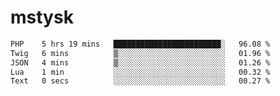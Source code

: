 # mstysk

<!--START_SECTION:waka-->

```txt
PHP    5 hrs 19 mins   ████████████████████████░   96.08 %
Twig   6 mins          ▒░░░░░░░░░░░░░░░░░░░░░░░░   01.96 %
JSON   4 mins          ▒░░░░░░░░░░░░░░░░░░░░░░░░   01.26 %
Lua    1 min           ░░░░░░░░░░░░░░░░░░░░░░░░░   00.32 %
Text   0 secs          ░░░░░░░░░░░░░░░░░░░░░░░░░   00.27 %
```

<!--END_SECTION:waka-->
